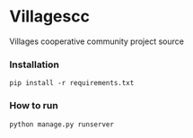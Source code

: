 # Villagescc

Villages cooperative community project source

### Installation

    pip install -r requirements.txt


### How to run

    python manage.py runserver
